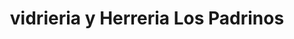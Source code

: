 ---
title: "vidrieria y Herreria Los Padrinos"
url: /ciudad-autonoma-de-buenos-aires/vidrieria-y-herreria-los-padrinos/
shop: Allgemein
---
